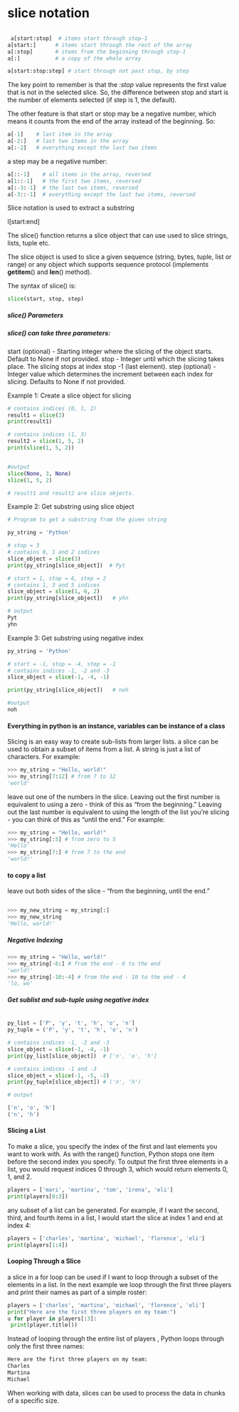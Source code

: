 # slice notation

```python

 a[start:stop]  # items start through stop-1
a[start:]      # items start through the rest of the array
a[:stop]       # items from the beginning through stop-1
a[:]           # a copy of the whole array

```

```python
a[start:stop:step] # start through not past stop, by step
```

The key point to remember is that the _:stop_ value represents the first value that is not in the selected slice. So, the difference between stop and start is the number of elements selected (if step is 1, the default).

The other feature is that start or stop may be a negative number, which means it counts from the end of the array instead of the beginning. So:

```python
a[-1]    # last item in the array
a[-2:]   # last two items in the array
a[:-2]   # everything except the last two items

```

a step may be a negative number:

```python
a[::-1]    # all items in the array, reversed
a[1::-1]   # the first two items, reversed
a[:-3:-1]  # the last two items, reversed
a[-3::-1]  # everything except the last two items, reversed
```

Slice notation is used to extract a substring

l[start:end]

The slice() function returns a slice object that can use used to slice strings, lists, tuple etc.

The slice object is used to slice a given sequence (string, bytes, tuple, list or range) or any object which supports sequence protocol (implements **getitem**() and **len**() method).

The syntax of slice() is:

```python
slice(start, stop, step)
```

##### slice() Parameters

##### slice() can take three parameters:

start (optional) - Starting integer where the slicing of the object starts. Default to None if not provided.
stop - Integer until which the slicing takes place. The slicing stops at index stop -1 (last element).
step (optional) - Integer value which determines the increment between each index for slicing. Defaults to None if not provided.

Example 1: Create a slice object for slicing

```python
# contains indices (0, 1, 2)
result1 = slice(3)
print(result1)

# contains indices (1, 3)
result2 = slice(1, 5, 2)
print(slice(1, 5, 2))


#output
slice(None, 3, None)
slice(1, 5, 2)

# result1 and result2 are slice objects.
```

Example 2: Get substring using slice object

```python
# Program to get a substring from the given string

py_string = 'Python'

# stop = 3
# contains 0, 1 and 2 indices
slice_object = slice(3)
print(py_string[slice_object])  # Pyt

# start = 1, stop = 6, step = 2
# contains 1, 3 and 5 indices
slice_object = slice(1, 6, 2)
print(py_string[slice_object])   # yhn

# output
Pyt
yhn
```

Example 3: Get substring using negative index

```python
py_string = 'Python'

# start = -1, stop = -4, step = -1
# contains indices -1, -2 and -3
slice_object = slice(-1, -4, -1)

print(py_string[slice_object])   # noh

#output
noh
```

#### Everything in python is an instance, variables can be instance of a class

Slicing is an easy way to create sub-lists from larger lists. a slice can be used to obtain a subset of items from a list. A string is just a list of characters. For example:

```python
>>> my_string = "Hello, world!"
>>> my_string[7:12] # from 7 to 12
'world'

```

leave out one of the numbers in the slice. Leaving out the first number is equivalent to using a zero - think of this as “from the beginning.” Leaving out the last number is equivalent to using the length of the list you’re slicing - you can think of this as “until the end.” For example:

```python
>>> my_string = "Hello, world!"
>>> my_string[:5] # from zero to 5
'Hello'
>>> my_string[7:] # from 7 to the end
'world!'
```

#### to copy a list

leave out both sides of the slice - “from the beginning, until the end.”

```python

>>> my_new_string = my_string[:]
>>> my_new_string
'Hello, world!'
```

##### Negative Indexing

```python
>>> my_string = "Hello, world!"
>>> my_string[-6:] # from the end - 6 to the end
'world!'
>>> my_string[-10:-4] # from the end - 10 to the end - 4
'lo, wo'

```

##### Get sublist and sub-tuple using negative index

```python

py_list = ['P', 'y', 't', 'h', 'o', 'n']
py_tuple = ('P', 'y', 't', 'h', 'o', 'n')

# contains indices -1, -2 and -3
slice_object = slice(-1, -4, -1)
print(py_list[slice_object])  # ['n', 'o', 'h']

# contains indices -1 and -3
slice_object = slice(-1, -5, -2)
print(py_tuple[slice_object]) # ('n', 'h')

# output

['n', 'o', 'h']
('n', 'h')

```

#### Slicing a List

To make a slice, you specify the index of the first and last elements you
want to work with. As with the range() function, Python stops one item
before the second index you specify. To output the first three elements
in a list, you would request indices 0 through 3, which would return elements 0, 1, and 2.

```python
players = ['mari', 'martina', 'tom', 'irena', 'eli']
print(players[0:3])
```

any subset of a list can be generated. For example, if I want the second, third, and fourth items in a list, I would start the slice at index 1 and
end at index 4:

```python
players = ['charles', 'martina', 'michael', 'florence', 'eli']
print(players[1:4])
```

#### Looping Through a Slice

a slice in a for loop can be used if I want to loop through a subset of
the elements in a list. In the next example we loop through the first three
players and print their names as part of a simple roster:

```python
players = ['charles', 'martina', 'michael', 'florence', 'eli']
print("Here are the first three players on my team:")
u for player in players[:3]:
 print(player.title())

```

Instead of looping through the entire list of players , Python loops
through only the first three names:

```python
Here are the first three players on my team:
Charles
Martina
Michael

```

When working with data, slices can be used to process the data in chunks of a specific size.
